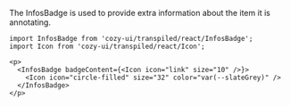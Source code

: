 The InfosBadge is used to provide extra information about the item it is annotating.

```
import InfosBadge from 'cozy-ui/transpiled/react/InfosBadge';
import Icon from 'cozy-ui/transpiled/react/Icon';

<p>
  <InfosBadge badgeContent={<Icon icon="link" size="10" />}>
    <Icon icon="circle-filled" size="32" color="var(--slateGrey)" />
  </InfosBadge>
</p>
```
